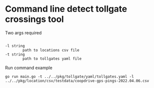# Command line detect tollgate crossings tool

Two args required
```shell

-l string
    	path to locations csv file
-t string
    	path to tollgates yaml file
```

Run command example 
```shell
go run main.go -t ../../pkg/tollgate/yaml/tollgates.yaml -l ../../pkg/location/csv/testdata/coopdrive-gps-pings-2022.04.06.csv
```